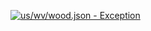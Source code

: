[![us/wv/wood.json - Exception](https://img.shields.io/badge/us/wv/wood.json-Exception-red)](https://github.com/openaddresses/openaddresses/tree/master/sources/us/wv/wood.json)